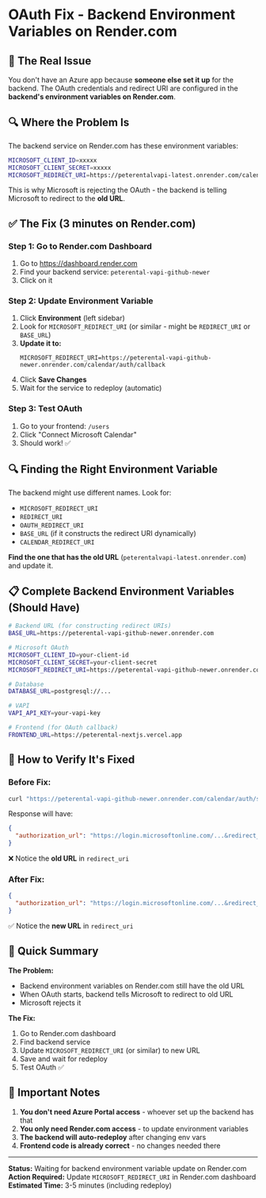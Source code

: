 # OAuth Fix - Backend Environment Variables on Render.com

## 🎯 The Real Issue

You don't have an Azure app because **someone else set it up** for the backend. The OAuth credentials and redirect URI are configured in the **backend's environment variables on Render.com**.

## 🔍 Where the Problem Is

The backend service on Render.com has these environment variables:

```bash
MICROSOFT_CLIENT_ID=xxxxx
MICROSOFT_CLIENT_SECRET=xxxxx
MICROSOFT_REDIRECT_URI=https://peterentalvapi-latest.onrender.com/calendar/auth/callback  # ❌ OLD URL
```

This is why Microsoft is rejecting the OAuth - the backend is telling Microsoft to redirect to the **old URL**.

## ✅ The Fix (3 minutes on Render.com)

### Step 1: Go to Render.com Dashboard

1. Go to https://dashboard.render.com
2. Find your backend service: `peterental-vapi-github-newer`
3. Click on it

### Step 2: Update Environment Variable

1. Click **Environment** (left sidebar)
2. Look for `MICROSOFT_REDIRECT_URI` (or similar - might be `REDIRECT_URI` or `BASE_URL`)
3. **Update it to:**
   ```
   MICROSOFT_REDIRECT_URI=https://peterental-vapi-github-newer.onrender.com/calendar/auth/callback
   ```
4. Click **Save Changes**
5. Wait for the service to redeploy (automatic)

### Step 3: Test OAuth

1. Go to your frontend: `/users`
2. Click "Connect Microsoft Calendar"
3. Should work! ✅

## 🔍 Finding the Right Environment Variable

The backend might use different names. Look for:

- `MICROSOFT_REDIRECT_URI`
- `REDIRECT_URI`
- `OAUTH_REDIRECT_URI`
- `BASE_URL` (if it constructs the redirect URI dynamically)
- `CALENDAR_REDIRECT_URI`

**Find the one that has the old URL** (`peterentalvapi-latest.onrender.com`) and update it.

## 📋 Complete Backend Environment Variables (Should Have)

```bash
# Backend URL (for constructing redirect URIs)
BASE_URL=https://peterental-vapi-github-newer.onrender.com

# Microsoft OAuth
MICROSOFT_CLIENT_ID=your-client-id
MICROSOFT_CLIENT_SECRET=your-client-secret
MICROSOFT_REDIRECT_URI=https://peterental-vapi-github-newer.onrender.com/calendar/auth/callback

# Database
DATABASE_URL=postgresql://...

# VAPI
VAPI_API_KEY=your-vapi-key

# Frontend (for OAuth callback)
FRONTEND_URL=https://peterental-nextjs.vercel.app
```

## 🧪 How to Verify It's Fixed

### Before Fix:

```bash
curl "https://peterental-vapi-github-newer.onrender.com/calendar/auth/start?user_id=mark@peterei.com"
```

Response will have:

```json
{
  "authorization_url": "https://login.microsoftonline.com/...&redirect_uri=https://peterentalvapi-latest.onrender.com/calendar/auth/callback"
}
```

❌ Notice the **old URL** in `redirect_uri`

### After Fix:

```json
{
  "authorization_url": "https://login.microsoftonline.com/...&redirect_uri=https://peterental-vapi-github-newer.onrender.com/calendar/auth/callback"
}
```

✅ Notice the **new URL** in `redirect_uri`

## 🎯 Quick Summary

**The Problem:**

- Backend environment variables on Render.com still have the old URL
- When OAuth starts, backend tells Microsoft to redirect to old URL
- Microsoft rejects it

**The Fix:**

1. Go to Render.com dashboard
2. Find backend service
3. Update `MICROSOFT_REDIRECT_URI` (or similar) to new URL
4. Save and wait for redeploy
5. Test OAuth ✅

## 🚨 Important Notes

1. **You don't need Azure Portal access** - whoever set up the backend has that
2. **You only need Render.com access** - to update environment variables
3. **The backend will auto-redeploy** after changing env vars
4. **Frontend code is already correct** - no changes needed there

---

**Status:** Waiting for backend environment variable update on Render.com
**Action Required:** Update `MICROSOFT_REDIRECT_URI` in Render.com dashboard
**Estimated Time:** 3-5 minutes (including redeploy)
